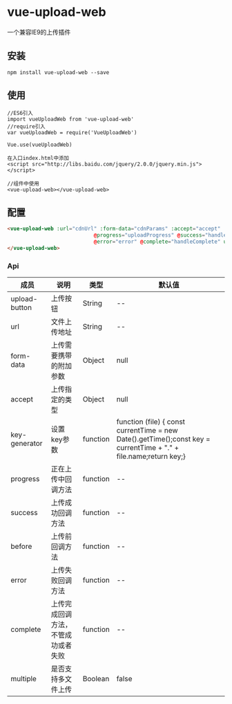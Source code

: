 # vue-upload-web
一个兼容IE9的上传插件

## 安装
```JS
npm install vue-upload-web --save
```

## 使用
```JS
//ES6引入
import vueUploadWeb from 'vue-upload-web'
//require引入
var vueUploadWeb = require('VueUploadWeb')

Vue.use(vueUploadWeb)

在入口index.html中添加
<script src="http://libs.baidu.com/jquery/2.0.0/jquery.min.js"></script>

//组件中使用
<vue-upload-web></vue-upload-web>
```

## 配置

```html
<vue-upload-web :url="cdnUrl" :form-data="cdnParams" :accept="accept" :key-generator="keyGenerator"
                            @progress="uploadProgress" @success="handleSuccess" @before="beforeUpload"
                            @error="error" @complete="handleComplete" upload-button=".btns" :multiple=true>
</vue-upload-web>
```

### Api

成员    |    说明 |       类型              |    默认值
------- | --------| ---------------------|------------
upload-button|上传按钮	|String|--
url    | 文件上传地址 | String | --
form-data | 上传需要携带的附加参数	 |Object     | null
accept  | 上传指定的类型     |  Object           | null
key-generator  | 设置key参数|function|function (file) { const currentTime = new Date().getTime();const key = currentTime + "." + file.name;return key;}
progress  | 正在上传中回调方法	     |           function           | --
success   | 上传成功回调方法	     |           function           | --
before| 上传前回调方法	|function|--
error|上传失败回调方法	|function|--
complete|上传完成回调方法，不管成功或者失败|function|--
multiple|是否支持多文件上传|Boolean|false


